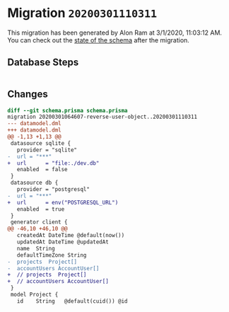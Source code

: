 # Migration `20200301110311`

This migration has been generated by Alon Ram at 3/1/2020, 11:03:12 AM.
You can check out the [state of the schema](./schema.prisma) after the migration.

## Database Steps

```sql

```

## Changes

```diff
diff --git schema.prisma schema.prisma
migration 20200301064607-reverse-user-object..20200301110311
--- datamodel.dml
+++ datamodel.dml
@@ -1,13 +1,13 @@
 datasource sqlite {
   provider = "sqlite"
-  url = "***"
+  url      = "file:./dev.db"
   enabled  = false
 }
 datasource db {
   provider = "postgresql"
-  url = "***"
+  url      = env("POSTGRESQL_URL")
   enabled  = true
 }
 generator client {
@@ -46,10 +46,10 @@
   createdAt DateTime @default(now())
   updatedAt DateTime @updatedAt
   name  String
   defaultTimeZone String
-  projects  Project[]
-  accountUsers AccountUser[]
+  // projects  Project[]
+  // accountUsers AccountUser[]
 }
 model Project {
   id    String   @default(cuid()) @id
```


